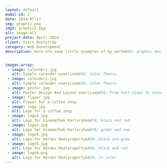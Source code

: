 ```yaml
---
layout: default
modal-id: 2
date: 2014-07-17
img: graphic.png
img2: graphic2.jpg
alt: image-alt
project-date: April 2014
client: Start Bootstrap
category: Web Development
description: Here are some little examples of my work&#58; graphic design, logos design and posters.


images-array:
 - image: calender1.jpg
   alt: Simple calender exercise&#58; Color Theory
 - image: calender2.jpg
   alt: Simple calender exercise&#58; Color Theory
 - image: poster.jpg
   alt: Poster Design And Layout exercise&#58; From Font Sizes To Color Contrast
 - image: flayer.jpg
   alt: Flayer for a coffee shop
 - image: logo.jpg
   alt: Logo for a coffee shop
 - image: logo2.jpg
   alt: Logo for Kinemathek Karlsruhe&#58; black and red
 - image: logo3.jpg
   alt: Logo for Kinemathek Karlsruhe&#58; green and red
 - image: logo4.jpg
   alt: Logo for Hermes Realproperty&#58; black and grey
 - image: logo5.jpg
   alt: Logo for Hermes Realproperty&#58; black and red
 - image: logo6.png
   alt: Logo for Hermes Realproperty&#58; in color
---
```


